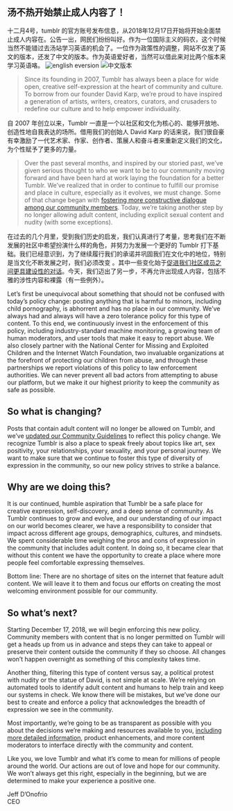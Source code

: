 汤不热开始禁止成人内容了！
---
十二月4号，tumblr 的官方账号发布信息，从2018年12月17日开始将开始全面禁止成人内容在。公告一出，网民们纷纷叫好。作为一位国际主义的码农，这个时候当然不能错过去汤站学习英语的机会了。一位作为政策性的调整，网站不仅发了英文的版本，还发了中文的版本。作为英语爱好者，当然可以借此来对比两个版本来学习英语咯。
![english eversion](http://cdn2.51ulong.com/18-12-4/78849434.jpg)
![中文版本](http://cdn2.51ulong.com/18-12-4/12500671.jpg)

>Since its founding in 2007, Tumblr has always been a place for wide open, creative self-expression at the heart of community and culture. To borrow from our founder David Karp, we’re proud to have inspired a generation of artists, writers, creators, curators, and crusaders to redefine our culture and to help empower individuality.

自 2007 年创立以来，Tumblr 一直是一个以社区和文化为核心的、能够开放地、创造性地自我表达的场所。借用我们的创始人 David Karp 的话来说，我们很自豪有幸激励了一代艺术家、作家、创作者、策展人和奋斗者来重新定义我们的文化，为个性赋予了更多的力量。

>Over the past several months, and inspired by our storied past, we’ve given serious thought to who we want to be to our community moving forward and have been hard at work laying the foundation for a better Tumblr. We’ve realized that in order to continue to fulfill our promise and place in culture, especially as it evolves, we must change. Some of that change began with  [fostering more constructive dialogue among our community members](https://staff.tumblr.com/post/177449083750/new-community-guidelines). Today, we’re taking another step by no longer allowing adult content, including explicit sexual content and nudity (with some exceptions).

在过去的几个月里，受到我们历史的启发，我们认真进行了考量，思考我们在不断发展的社区中希望扮演什么样的角色，并努力为发展一个更好的 Tumblr 打下基础。我们已经意识到，为了继续履行我们的承诺并巩固我们在文化中的地位，特别是当文化不断发展之时，我们必须改变 。其中一些变化始于[促进我们社区成员之间更具建设性的对话](https://guanbo.tumblr.com/post/177491677968/%E6%88%91%E4%BB%AC%E7%9A%84%E7%A4%BE%E5%8C%BA%E5%87%86%E5%88%99%E6%AD%A3%E5%9C%A8%E6%9B%B4%E6%96%B0-%E4%BF%9D%E9%9A%9C-tumblr)。今天，我们迈出了另一步，不再允许出现成人内容，包括不雅的涉性内容和裸露（有一些例外）。

Let’s first be unequivocal about something that should not be confused with today’s policy change: posting anything that is harmful to minors, including child pornography, is abhorrent and has no place in our community. We’ve always had and always will have a zero tolerance policy for this type of content. To this end, we continuously invest in the enforcement of this policy, including industry-standard machine monitoring, a growing team of human moderators, and user tools that make it easy to report abuse. We also closely partner with the National Center for Missing and Exploited Children and the Internet Watch Foundation, two invaluable organizations at the forefront of protecting our children from abuse, and through these partnerships we report violations of this policy to law enforcement authorities. We can never prevent all bad actors from attempting to abuse our platform, but we make it our highest priority to keep the community as safe as possible.

## So what is changing?

Posts that contain adult content will no longer be allowed on Tumblr, and we’ve  [updated our Community Guidelines](https://www.tumblr.com/policy/new_community)  to reflect this policy change. We recognize Tumblr is also a place to speak freely about topics like art, sex positivity, your relationships, your sexuality, and your personal journey. We want to make sure that we continue to foster this type of diversity of expression in the community, so our new policy strives to strike a balance.

## Why are we doing this?

It is our continued, humble aspiration that Tumblr be a safe place for creative expression, self-discovery, and a deep sense of community. As Tumblr continues to grow and evolve, and our understanding of our impact on our world becomes clearer, we have a responsibility to consider that impact across different age groups, demographics, cultures, and mindsets. We spent considerable time weighing the pros and cons of expression in the community that includes adult content. In doing so, it became clear that without this content we have the opportunity to create a place where more people feel comfortable expressing themselves.

Bottom line: There are no shortage of sites on the internet that feature adult content. We will leave it to them and focus our efforts on creating the most welcoming environment possible for our community.

## So what’s next?

Starting December 17, 2018, we will begin enforcing this new policy. Community members with content that is no longer permitted on Tumblr will get a heads up from us in advance and steps they can take to appeal or preserve their content outside the community if they so choose. All changes won’t happen overnight as something of this complexity takes time.

Another thing, filtering this type of content versus say, a political protest with nudity or the statue of David, is not simple at scale. We’re relying on automated tools to identify adult content and humans to help train and keep our systems in check. We know there will be mistakes, but we’ve done our best to create and enforce a policy that acknowledges the breadth of expression we see in the community.

Most importantly, we’re going to be as transparent as possible with you about the decisions we’re making and resources available to you,  [including more detailed information](https://support.tumblr.com/post/180758979032/updates-to-tumblrs-community-guidelines), product enhancements, and more content moderators to interface directly with the community and content.

Like you, we love Tumblr and what it’s come to mean for millions of people around the world. Our actions are out of love and hope for our community. We won’t always get this right, especially in the beginning, but we are determined to make your experience a positive one.

Jeff D’Onofrio  
CEO
<!--stackedit_data:
eyJoaXN0b3J5IjpbLTk1MjE4OTQ3MV19
-->